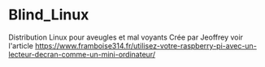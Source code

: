 # Blind_Linux
Distribution Linux pour aveugles et mal voyants
Crée par Jeoffrey
voir l'article https://www.framboise314.fr/utilisez-votre-raspberry-pi-avec-un-lecteur-decran-comme-un-mini-ordinateur/
